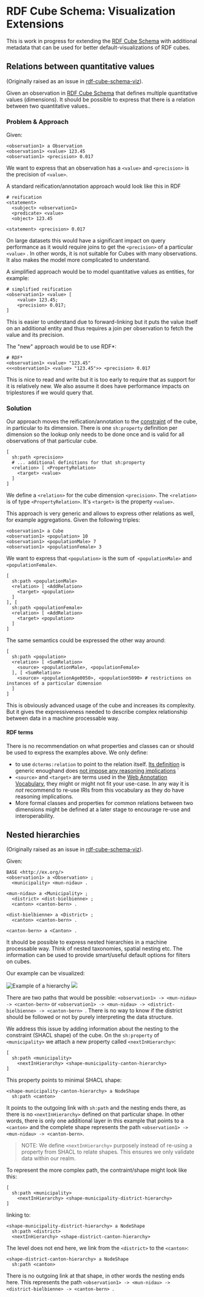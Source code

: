 # RDF Cube Schema: Visualization Extensions

This is work in progress for extending the [RDF Cube Schema]() with additional metadata that can be used for better default-visualizations of RDF cubes.

## Relations between quantitative values

(Originally raised as an issue in [rdf-cube-schema-viz](https://github.com/zazuko/rdf-cube-schema-viz/issues/15)).

Given an observation in  [RDF Cube Schema](https://github.com/zazuko/rdf-cube-schema) that defines multiple quantitative values (dimensions). It should be possible to express that there is a relation between two quantitative values..

### Problem & Approach

Given:

```turtle
<observation1> a Observation
<observation1> <value> 123.45
<observation1> <precision> 0.017
```

We want to express that an observation has a `<value>` and `<precision>` is the precision of `<value>`.

A standard reification/annotation approach would look like this in RDF

```turtle
# reification
<statement>
  <subject> <observation1>
  <predicate> <value>
  <object> 123.45

<statement> <precision> 0.017
```

On large datasets this would have a significant impact on query performance as it would require joins to get the `<precision>` of a particular `<value>` . In other words, it is not suitable for Cubes with many observations. It also makes the model more complicated to understand. 

A simplified approach would be to model quantitative values as entities, for example:

```
# simplified reification
<observation1> <value> [
    <value> 123.45;
    <precision> 0.017;
]
```

This is easier to understand due to forward-linking but it puts the value itself on an additional entity and thus requires a join per observation to fetch the value and its precision. 

The "new" approach would be to use RDF*:

```turtle
# RDF*
<observation1> <value> "123.45" 
<<<observation1> <value> "123.45">> <precision> 0.017
```

This is nice to read and write but it is too early to require that as support for it is relatively new. We also assume it does have performance impacts on triplestores if we would query that.

### Solution

Our approach moves the reification/annotation to the [constraint](https://github.com/zazuko/rdf-cube-schema#metadata-and-validation-constraint) of the cube, in particular to its dimension. There is one `sh:property` definition per dimension so the lookup only needs to be done once and is valid for all observations of that particular cube. 

```turtle
[ 
  sh:path <precision>
  # ... additional definitions for that sh:property
  <relation> [ <PropertyRelation>
    <target> <value>
  ]
]
```

We define a `<relation>` for the cube dimension `<precision>`. The `<relation>` is of type `<PropertyRelation>`. It's `<target>` is the property `<value>`.

This approach is very generic and allows to express other relations as well, for example aggregations. Given the following triples:

```turtle
<observation1> a Cube
<observation1> <population> 10
<observation1> <populationMale> 7
<observation1> <populationFemale> 3
```

We want to express that `<population>` is the sum of` <populationMale>` and `<populationFemale>`. 

```turtle
[
  sh:path <populationMale>
  <relation> [ <AddRelation>
    <target> <population>
  ]
], [
  sh:path <populationFemale>
  <relation> [ <AddRelation>
    <target> <population>
  ]
]
```

The same semantics could be expressed the other way around:

```turtle
[
  sh:path <population>
  <relation> [ <SumRelation>
    <source> <populationMale>, <populationFemale>
  ], [ <SumRelation>
    <source> <populationAge0050>, <population5090> # restrictions on instances of a particular dimension
  ]
]
```

This is obviously advanced usage of the cube and increases its complexity. But it gives the expressiveness needed to describe complex relationship between data in a machine processable way. 

#### RDF terms

There is no recommendation on what properties and classes can or should be used to express the examples above. We only define:

* to use `dcterms:relation` to point to the relation itself. [Its definition](https://www.dublincore.org/specifications/dublin-core/dcmi-terms/#http://purl.org/dc/terms/relation) is generic enoughand does [not impose any reasoning implications](https://prefix.zazuko.com/dcterms%3Arelation) `
* `<source>` and `<target>` are terms used in the [Web Annotation Vocabulary](https://www.w3.org/TR/annotation-vocab/), they might or might not fit your use-case. In any way it is *not* recommend to re-use IRIs from this vocabulary as they do have reasoning implications.
* More formal classes and properties for common relations between two dimensions might be defined at a later stage to encourage re-use and interoperability.

## Nested hierarchies

(Originally raised as an issue in [rdf-cube-schema-viz](https://github.com/zazuko/rdf-cube-schema-viz/issues/6)).

Given:

```turtle
BASE <http://ex.org/>
<observation1> a <Observation> ;
  <municipality> <mun-nidau> .

<mun-nidau> a <Municipality> ;
  <district> <dist-bielbienne> ;
  <canton> <canton-bern> .

<dist-bielbienne> a <District> ;
  <canton> <canton-bern> .

<canton-bern> a <Canton> .
```

It should be possible to express nested hierarchies in a machine processable way. Think of nested taxonomies, spatial nesting etc. The information can be used to provide smart/useful default options for filters on cubes.

Our example can be visualized:

![Example of a hierarchy](./gfx/example-hierarchy.svg)
<img src="./ gfx/example-hierarchy.svg">

There are two paths that would be possible: `<observation1> -> <mun-nidau> -> <canton-bern>` or `<observation1> -> <mun-nidau> -> <district-bielbienne> -> <canton-bern> `. There is no way to know if the district should be followed or not by purely interpreting the data structure.

We address this issue by adding information about the nesting to the constraint (SHACL shape) of the cube.  On the `sh:property` of `<municipality>` we attach a new property called `<nextInHierarchy>`:


```turtle
[
  sh:path <municipality>
    <nextInHierarchy> <shape-municipality-canton-hierarchy>
]
```

This property points to minimal SHACL shape:

```turtle
<shape-municipality-canton-hierarchy> a NodeShape 
  sh:path <canton>
```

It points to the outgoing link with `sh:path` and the nesting ends there, as there is no `<nextInHierarchy>` defined on that particular shape. In other words, there is only one additional layer in this example that points to a `<canton>` and the complete shape represents the path `<observation1> -> <mun-nidau> -> <canton-bern>`.

> NOTE: We define `<nextInHierarchy>` purposely instead of re-using a property from SHACL to relate shapes. This ensures we only validate data within our realm.

To represent the more complex path, the contraint/shape might look like this:

```turtle
[
  sh:path <municipality>
    <nextInHierarchy> <shape-municipality-district-hierarchy>
]
```

linking to:

```turtle
<shape-municipality-district-hierarchy> a NodeShape 
  sh:path <district>
  <nextInHierarchy> <shape-district-canton-hierarchy> 
```

The level does not end here, we link from the `<district>` to the `<canton>`:

```turtle
<shape-district-canton-hierarchy> a NodeShape 
  sh:path <canton>
```

There is no outgoing link at that shape, in other words the nesting ends here. This represents the path  `<observation1> -> <mun-nidau> -> <district-bielbienne> -> <canton-bern> `.


